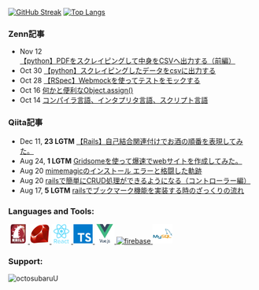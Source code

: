 [![GitHub Streak](https://streak-stats.demolab.com?user=subaru-hello&theme=vue-dark&locale=fr)](https://git.io/streak-stats)
[![Top Langs](https://github-readme-stats.vercel.app/api/top-langs/?username=subaru-hello&layout=compact&theme=dark)](https://github.com/subaru-hello/github-readme-stats)
### Zenn記事
<!-- profile updater begin: zenn -->
- Nov 12 [【python】PDFをスクレイピングして中身をCSVへ出力する（前編）](https://zenn.dev/subaru_hello/articles/73253a46a76f7f)
- Oct 30 [【python】スクレイピングしたデータをcsvに出力する](https://zenn.dev/subaru_hello/articles/38624760719abf)
- Oct 28 [【RSpec】Webmockを使ってテストをモックする](https://zenn.dev/subaru_hello/articles/9d8aec796a1538)
- Oct 16 [何かと便利なObject.assign()](https://zenn.dev/subaru_hello/articles/05a3c4bbd44515)
- Oct 14 [コンパイラ言語、インタプリタ言語、スクリプト言語](https://zenn.dev/subaru_hello/articles/e48135cb7e4d8c)
<!-- profile updater end: zenn -->

### Qiita記事
<!-- profile updater begin: qiita -->
- Dec 11, **23 LGTM** [【Rails】自己結合関連付けでお酒の順番を表現してみた。](https://qiita.com/subaru-hello/items/ce8d02e4bde17ada0b82)
- Aug 24, **1 LGTM** [Gridsomeを使って爆速でwebサイトを作成してみた。](https://qiita.com/subaru-hello/items/63b0a33069ebc0e6655f)
- Aug 20 [mimemagicのインストール エラーと格闘した軌跡](https://qiita.com/subaru-hello/items/7c46cb8eb44fdda1d270)
- Aug 20 [railsで簡単にCRUD処理ができるようになる（コントローラー編）](https://qiita.com/subaru-hello/items/82f849eb5b5e7ad576b6)
- Aug 17, **5 LGTM** [railsでブックマーク機能を実装する時のざっくりの流れ](https://qiita.com/subaru-hello/items/78d7364e11d2e67a0670)
<!-- profile updater end: qiita -->

<h3 align="left">Languages and Tools:</h3>
<p align="left"> <a href="https://rubyonrails.org" target="_blank" rel="noreferrer"> <img src="https://raw.githubusercontent.com/devicons/devicon/master/icons/rails/rails-original-wordmark.svg" alt="rails" width="40" height="40"/> </a> <a href="https://www.ruby-lang.org/en/" target="_blank" rel="noreferrer"> <img src="https://raw.githubusercontent.com/devicons/devicon/master/icons/ruby/ruby-original.svg" alt="ruby" width="40" height="40"/> </a><a href="https://reactjs.org/" target="_blank" rel="noreferrer"> <img src="https://raw.githubusercontent.com/devicons/devicon/master/icons/react/react-original-wordmark.svg" alt="react" width="40" height="40"/> </a>  <a href="https://www.typescriptlang.org/" target="_blank" rel="noreferrer"> <img src="https://raw.githubusercontent.com/devicons/devicon/master/icons/typescript/typescript-original.svg" alt="typescript" width="40" height="40"/> </a> <a href="https://vuejs.org/" target="_blank" rel="noreferrer"> <img src="https://raw.githubusercontent.com/devicons/devicon/master/icons/vuejs/vuejs-original-wordmark.svg" alt="vuejs" width="40" height="40"/> </a> <a href="https://firebase.google.com/" target="_blank" rel="noreferrer"> <img src="https://www.vectorlogo.zone/logos/firebase/firebase-icon.svg" alt="firebase" width="40" height="40"/> </a> <a href="https://www.mysql.com/" target="_blank" rel="noreferrer"> <img src="https://raw.githubusercontent.com/devicons/devicon/master/icons/mysql/mysql-original-wordmark.svg" alt="mysql" width="40" height="40"/> </a> </p>


<h3 align="left">Support:</h3>
<p><a href="https://www.buymeacoffee.com/octosubaruU"> <img align="left" src="https://cdn.buymeacoffee.com/buttons/v2/default-yellow.png" height="50" width="210" alt="octosubaruU" /></a></p><br><br>

